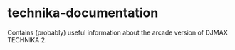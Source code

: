 # technika-documentation
Contains (probably) useful information about the arcade version of DJMAX TECHNIKA 2.
